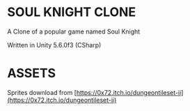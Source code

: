 # SOUL KNIGHT CLONE

A Clone of a popular game named Soul Knight

Written in Unity 5.6.0f3 (CSharp)

# ASSETS

Sprites download from [https://0x72.itch.io/dungeontileset-ii](https://0x72.itch.io/dungeontileset-ii)
